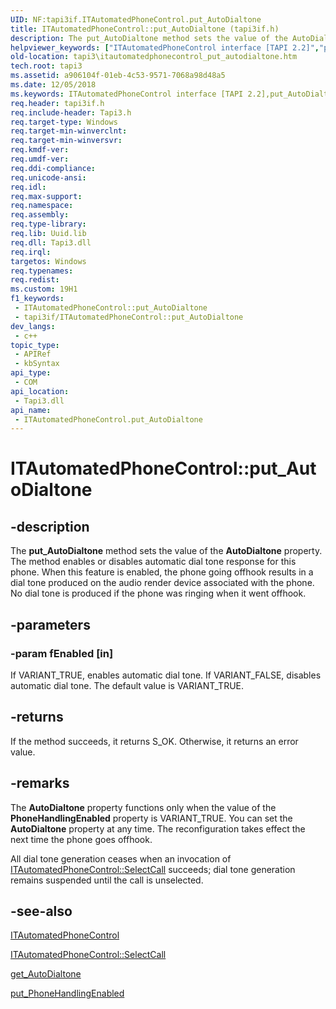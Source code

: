 ```yaml
---
UID: NF:tapi3if.ITAutomatedPhoneControl.put_AutoDialtone
title: ITAutomatedPhoneControl::put_AutoDialtone (tapi3if.h)
description: The put_AutoDialtone method sets the value of the AutoDialtone property.
helpviewer_keywords: ["ITAutomatedPhoneControl interface [TAPI 2.2]","put_AutoDialtone method","ITAutomatedPhoneControl.put_AutoDialtone","ITAutomatedPhoneControl::put_AutoDialtone","_tapi3_itautomatedphonecontrol_put_autodialtone","put_AutoDialtone","put_AutoDialtone method [TAPI 2.2]","put_AutoDialtone method [TAPI 2.2]","ITAutomatedPhoneControl interface","tapi3.itautomatedphonecontrol_put_autodialtone","tapi3if/ITAutomatedPhoneControl::put_AutoDialtone"]
old-location: tapi3\itautomatedphonecontrol_put_autodialtone.htm
tech.root: tapi3
ms.assetid: a906104f-01eb-4c53-9571-7068a98d48a5
ms.date: 12/05/2018
ms.keywords: ITAutomatedPhoneControl interface [TAPI 2.2],put_AutoDialtone method, ITAutomatedPhoneControl.put_AutoDialtone, ITAutomatedPhoneControl::put_AutoDialtone, _tapi3_itautomatedphonecontrol_put_autodialtone, put_AutoDialtone, put_AutoDialtone method [TAPI 2.2], put_AutoDialtone method [TAPI 2.2],ITAutomatedPhoneControl interface, tapi3.itautomatedphonecontrol_put_autodialtone, tapi3if/ITAutomatedPhoneControl::put_AutoDialtone
req.header: tapi3if.h
req.include-header: Tapi3.h
req.target-type: Windows
req.target-min-winverclnt: 
req.target-min-winversvr: 
req.kmdf-ver: 
req.umdf-ver: 
req.ddi-compliance: 
req.unicode-ansi: 
req.idl: 
req.max-support: 
req.namespace: 
req.assembly: 
req.type-library: 
req.lib: Uuid.lib
req.dll: Tapi3.dll
req.irql: 
targetos: Windows
req.typenames: 
req.redist: 
ms.custom: 19H1
f1_keywords:
 - ITAutomatedPhoneControl::put_AutoDialtone
 - tapi3if/ITAutomatedPhoneControl::put_AutoDialtone
dev_langs:
 - c++
topic_type:
 - APIRef
 - kbSyntax
api_type:
 - COM
api_location:
 - Tapi3.dll
api_name:
 - ITAutomatedPhoneControl.put_AutoDialtone
---
```


# ITAutomatedPhoneControl::put_AutoDialtone


## -description

The 
<b>put_AutoDialtone</b> method sets the value of the <b>AutoDialtone</b> property. The method enables or disables automatic dial tone response for this phone. When this feature is enabled, the phone going offhook results in a dial tone produced on the audio render device associated with the phone. No dial tone is produced if the phone was ringing when it went offhook.

## -parameters

### -param fEnabled [in]

If VARIANT_TRUE, enables automatic dial tone. If VARIANT_FALSE, disables automatic dial tone. The default value is VARIANT_TRUE.

## -returns

If the method succeeds, it returns S_OK. Otherwise, it returns an error value.

## -remarks

The <b>AutoDialtone</b> property functions only when the value of the <b>PhoneHandlingEnabled</b> property is VARIANT_TRUE. You can set the <b>AutoDialtone</b> property at any time. The reconfiguration takes effect the next time the phone goes offhook.

All dial tone generation ceases when an invocation of 
<a href="/windows/desktop/api/tapi3if/nf-tapi3if-itautomatedphonecontrol-selectcall">ITAutomatedPhoneControl::SelectCall</a> succeeds; dial tone generation remains suspended until the call is unselected.

## -see-also

<a href="/windows/desktop/api/tapi3if/nn-tapi3if-itautomatedphonecontrol">ITAutomatedPhoneControl</a>



<a href="/windows/desktop/api/tapi3if/nf-tapi3if-itautomatedphonecontrol-selectcall">ITAutomatedPhoneControl::SelectCall</a>



<a href="/windows/desktop/api/tapi3if/nf-tapi3if-itautomatedphonecontrol-get_autodialtone">get_AutoDialtone</a>



<a href="/windows/desktop/api/tapi3if/nf-tapi3if-itautomatedphonecontrol-put_phonehandlingenabled">put_PhoneHandlingEnabled</a>